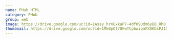 ```yaml
---
name: PHub HTML
category: PHub
group: web
image: https://drive.google.com/uc?id=1Assy_hrXGxkaP7-4dfO9Udm6yBB_Rh0_
thumbnail: https://drive.google.com/uc?id=1Mk0pOf78FwTCpbwipaFXDKDxPJ1558td
---
```

